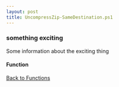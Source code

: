 ```yaml
---
layout: post
title: UncompressZip-SameDestination.ps1
---
```


### something exciting

Some information about the exciting thing

#### Function

<script src="https://gist-it.appspot.com/github.com/BanterBoy/scripts-blog/blob/master/PowerShell/functions/compression/UncompressZip-SameDestination.ps1" crossorigin="anonymous"></script>

<a href="/menu/_pages/functions.html">Back to Functions</a>
